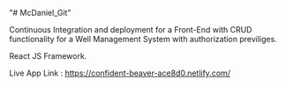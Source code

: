 "# McDaniel_Git" 

Continuous Integration and deployment for a Front-End with CRUD functionality for a Well Management System with authorization previliges.

React JS Framework.

Live App Link :
https://confident-beaver-ace8d0.netlify.com/
